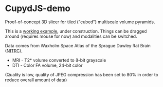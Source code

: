 # CupydJS-demo
Proof-of-concept 3D slicer for tiled ("cubed") multiscale volume pyramids.

This is a [working example](https://tevemadar.github.io/cupydjs-demo/), under construction. Things can be dragged around (requires mouse for now) and modalities can be switched.

Data comes from Waxholm Space Atlas of the Sprague Dawley Rat Brain ([NITRC](https://www.nitrc.org/projects/whs-sd-atlas)).

* MRI - T2* volume converted to 8-bit grayscale
* DTI - Color FA volume, 24-bit color

(Quality is low, quality of JPEG compression has been set to 80% in order to reduce overall amount of data)